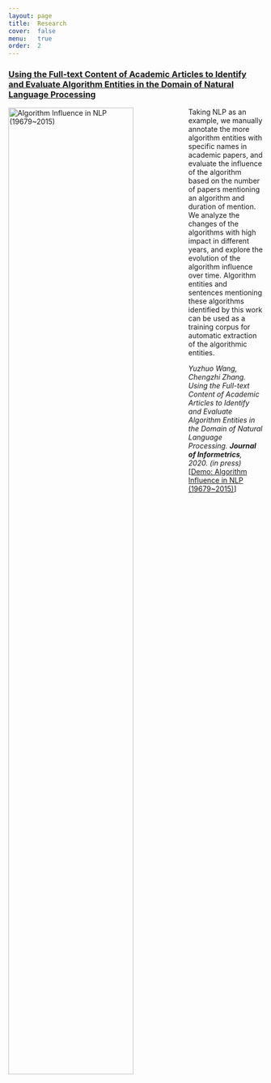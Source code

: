 ```yaml
---
layout: page
title:  Research
cover:  false
menu:   true
order:  2
---
```


### [Using the Full-text Content of Academic Articles to Identify and Evaluate Algorithm Entities in the Domain of Natural Language Processing](https://chengzhizhang.github.io/research/algorithm_entity/algorithm_influence.html)
<img src="./algorithm_entity/algorithm.jpg" alt="Algorithm Influence in NLP (19679~2015)" align="left" width="70%"/>

Taking NLP as an example, we manually annotate the more algorithm entities with specific names in academic papers, and evaluate the influence of the algorithm based on the number of papers mentioning an algorithm and duration of mention. We analyze the changes of the algorithms with high impact in different years, and explore the evolution of the algorithm influence over time. Algorithm entities and sentences mentioning these algorithms identified by this work can be used as a training corpus for automatic extraction of the algorithmic entities. 

*Yuzhuo Wang, Chengzhi Zhang. Using the Full-text Content of Academic Articles to Identify and Evaluate Algorithm Entities in the Domain of Natural Language Processing. **Journal of Informetrics**, 2020. (in press)* [[Demo: Algorithm Influence in NLP (19679~2015)](https://chengzhizhang.github.io/research/algorithm_entity/algorithm_influence.html)]
